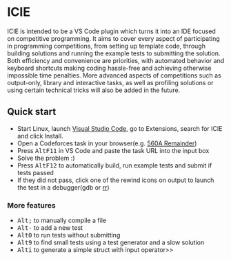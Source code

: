 # ICIE

ICIE is intended to be a VS Code plugin which turns it into an IDE focused on competitive programming. It aims to cover every aspect of participating in programming competitions, from setting up template code, through building solutions and running the example tests to submitting the solution. Both efficiency and convenience are priorities, with automated behavior and keyboard shortcuts making coding hassle-free and achieving otherwise impossible time penalties. More advanced aspects of competitions such as output-only, library and interactive tasks, as well as profiling solutions or using certain technical tricks will also be added in the future.

## Quick start

- Start Linux, launch [Visual Studio Code](https://code.visualstudio.com/), go to Extensions, search for ICIE and click Install.
- Open a Codeforces task in your browser(e.g. [560A Remainder](https://codeforces.com/contest/1165/problem/A))
- Press <kbd>Alt</kbd><kbd>F11</kbd> in VS Code and paste the task URL into the input box
- Solve the problem :)
- Press <kbd>Alt</kbd><kbd>F12</kbd> to automatically build, run example tests and submit if tests passed
- If they did not pass, click one of the rewind icons on output to launch the test in a debugger(gdb or [rr](https://rr-project.org/))

### More features

- <kbd>Alt</kbd><kbd>;</kbd> to manually compile a file
- <kbd>Alt</kbd><kbd>-</kbd> to add a new test
- <kbd>Alt</kbd><kbd>0</kbd> to run tests without submitting
- <kbd>Alt</kbd><kbd>9</kbd> to find small tests using a test generator and a slow solution
- <kbd>Alt</kbd><kbd>i</kbd> to generate a simple struct with input operator>>

